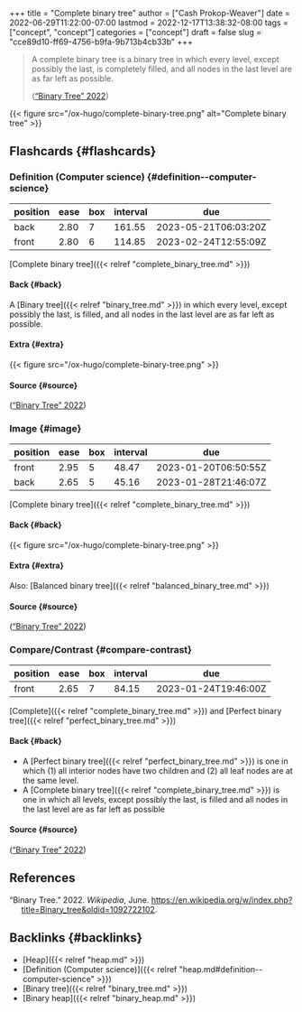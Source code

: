 +++
title = "Complete binary tree"
author = ["Cash Prokop-Weaver"]
date = 2022-06-29T11:22:00-07:00
lastmod = 2022-12-17T13:38:32-08:00
tags = ["concept", "concept"]
categories = ["concept"]
draft = false
slug = "cce89d10-ff69-4756-b9fa-9b713b4cb33b"
+++

> A complete binary tree is a binary tree in which every level, except possibly the last, is completely filled, and all nodes in the last level are as far left as possible.
>
> (<a href="#citeproc_bib_item_1">“Binary Tree” 2022</a>)

{{< figure src="/ox-hugo/complete-binary-tree.png" alt="Complete binary tree" >}}


## Flashcards {#flashcards}


### Definition (Computer science) {#definition--computer-science}

| position | ease | box | interval | due                  |
|----------|------|-----|----------|----------------------|
| back     | 2.80 | 7   | 161.55   | 2023-05-21T06:03:20Z |
| front    | 2.80 | 6   | 114.85   | 2023-02-24T12:55:09Z |

[Complete binary tree]({{< relref "complete_binary_tree.md" >}})


#### Back {#back}

A [Binary tree]({{< relref "binary_tree.md" >}}) in which every level, except possibly the last, is filled, and all nodes in the last level are as far left as possible.


#### Extra {#extra}

{{< figure src="/ox-hugo/complete-binary-tree.png" >}}


#### Source {#source}

(<a href="#citeproc_bib_item_1">“Binary Tree” 2022</a>)


### Image {#image}

| position | ease | box | interval | due                  |
|----------|------|-----|----------|----------------------|
| front    | 2.95 | 5   | 48.47    | 2023-01-20T06:50:55Z |
| back     | 2.65 | 5   | 45.16    | 2023-01-28T21:46:07Z |

[Complete binary tree]({{< relref "complete_binary_tree.md" >}})


#### Back {#back}

{{< figure src="/ox-hugo/complete-binary-tree.png" >}}


#### Extra {#extra}

Also: [Balanced binary tree]({{< relref "balanced_binary_tree.md" >}})


#### Source {#source}

(<a href="#citeproc_bib_item_1">“Binary Tree” 2022</a>)


### Compare/Contrast {#compare-contrast}

| position | ease | box | interval | due                  |
|----------|------|-----|----------|----------------------|
| front    | 2.65 | 7   | 84.15    | 2023-01-24T19:46:00Z |

[Complete]({{< relref "complete_binary_tree.md" >}}) and [Perfect binary tree]({{< relref "perfect_binary_tree.md" >}})


#### Back {#back}

-   A [Perfect binary tree]({{< relref "perfect_binary_tree.md" >}}) is one in which (1) all interior nodes have two children and (2) all leaf nodes are at the same level.
-   A [Complete binary tree]({{< relref "complete_binary_tree.md" >}}) is one in which all levels, except possibly the last, is filled and all nodes in the last level are as far left as possible


#### Source {#source}

(<a href="#citeproc_bib_item_1">“Binary Tree” 2022</a>)

## References

<style>.csl-entry{text-indent: -1.5em; margin-left: 1.5em;}</style><div class="csl-bib-body">
  <div class="csl-entry"><a id="citeproc_bib_item_1"></a>“Binary Tree.” 2022. <i>Wikipedia</i>, June. <a href="https://en.wikipedia.org/w/index.php?title=Binary_tree&oldid=1092722102">https://en.wikipedia.org/w/index.php?title=Binary_tree&#38;oldid=1092722102</a>.</div>
</div>


## Backlinks {#backlinks}

-   [Heap]({{< relref "heap.md" >}})
-   [Definition (Computer science)]({{< relref "heap.md#definition--computer-science" >}})
-   [Binary tree]({{< relref "binary_tree.md" >}})
-   [Binary heap]({{< relref "binary_heap.md" >}})
